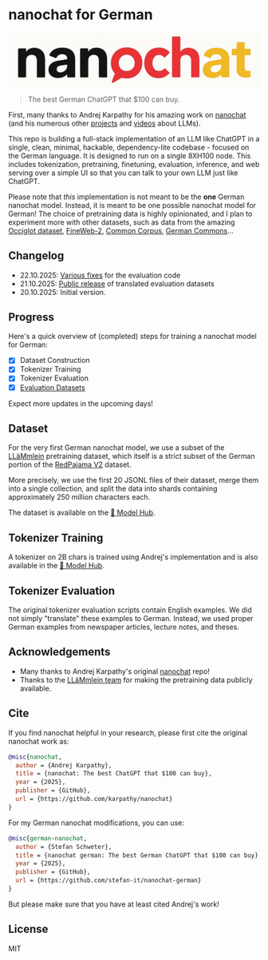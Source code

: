 # nanochat for German

![nanochat logo](assets/nanochat-german.png)

> The best German ChatGPT that $100 can buy.

First, many thanks to Andrej Karpathy for his amazing work on [nanochat](https://github.com/karpathy/nanochat) (and his numerous other [projects](https://github.com/karpathy/nanoGPT) and [videos](https://www.youtube.com/andrejkarpathy) about LLMs).

This repo is building a full-stack implementation of an LLM like ChatGPT in a single, clean, minimal, hackable, dependency-lite codebase - focused on the German language. It is designed to run on a single 8XH100 node. This includes tokenization, pretraining, finetuning, evaluation, inference, and web serving over a simple UI so that you can talk to your own LLM just like ChatGPT.

Please note that *this* implementation is not meant to be the **one** German nanochat model. Instead, it is meant to be one possible nanochat model for German! The choice of pretraining data is highly opinionated, and I plan to experiment more with other datasets, such as data from the amazing [Occiglot dataset](https://huggingface.co/datasets/occiglot/occiglot-fineweb-v1.0), [FineWeb-2](https://huggingface.co/datasets/HuggingFaceFW/fineweb-2), [Common Corpus](https://huggingface.co/datasets/PleIAs/common_corpus), [German Commons](https://huggingface.co/datasets/coral-nlp/german-commons)...

## Changelog

* 22.10.2025: [Various fixes](https://github.com/stefan-it/nanochat-german/pull/1) for the evaluation code
* 21.10.2025: [Public release](https://huggingface.co/datasets/stefan-it/nanochat-german-eval-data) of translated evaluation datasets
* 20.10.2025: Initial version.

## Progress

Here's a quick overview of (completed) steps for training a nanochat model for German:

* [x] Dataset Construction
* [x] Tokenizer Training
* [x] Tokenizer Evaluation
* [x] [Evaluation Datasets](https://huggingface.co/datasets/stefan-it/nanochat-german-eval-data)

Expect more updates in the upcoming days!

## Dataset

For the very first German nanochat model, we use a subset of the [LLäMmlein](https://huggingface.co/datasets/LSX-UniWue/LLaMmlein-Dataset) pretraining dataset, which itself is a strict subset of the German portion of the [RedPajama V2](https://huggingface.co/datasets/togethercomputer/RedPajama-Data-V2) dataset.

More precisely, we use the first 20 JSONL files of their dataset, merge them into a single collection, and split the data into shards containing approximately 250 million characters each.

The dataset is available on the [🤗 Model Hub](https://huggingface.co/datasets/stefan-it/nanochat-german-data).

## Tokenizer Training

A tokenizer on 2B chars is trained using Andrej's implementation and is also available in the [🤗 Model Hub](https://huggingface.co/stefan-it/nanochat-german-tokenizer).

## Tokenizer Evaluation

The original tokenizer evaluation scripts contain English examples. We did not simply "translate" these examples to German. Instead, we used proper German examples from newspaper articles, lecture notes, and theses.

## Acknowledgements

- Many thanks to Andrej Karpathy's original [nanochat](https://github.com/karpathy/nanochat) repo!
- Thanks to the [LLäMmlein team](https://huggingface.co/LSX-UniWue) for making the pretraining data publicly available.

## Cite

If you find nanochat helpful in your research, please first cite the original nanochat work as:

```bibtex
@misc{nanochat,
  author = {Andrej Karpathy},
  title = {nanochat: The best ChatGPT that $100 can buy},
  year = {2025},
  publisher = {GitHub},
  url = {https://github.com/karpathy/nanochat}
}
```

For my German nanochat modifications, you can use:

```bibtex
@misc{german-nanochat,
  author = {Stefan Schweter},
  title = {nanochat german: The best German ChatGPT that $100 can buy},
  year = {2025},
  publisher = {GitHub},
  url = {https://github.com/stefan-it/nanochat-german}
}
```

But please make sure that you have at least cited Andrej's work!

## License

MIT